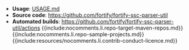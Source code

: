 * **Usage**: [USAGE.md](USAGE.md)
* **Source code**: https://github.com/fortify/fortify-ssc-parser-util
* **Automated builds**: https://github.com/fortify/fortify-ssc-parser-util/actions
{{include:nocomments.li.repo-target-maven-repos.md}}
{{include:nocomments.li.repo-sample-projects.md}}
{{include:resources/nocomments.li.contrib-conduct-licence.md}}